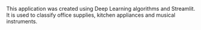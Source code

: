 
This application was created using Deep Learning algorithms and Streamlit. It is used to classify office supplies, kitchen appliances and musical instruments.
